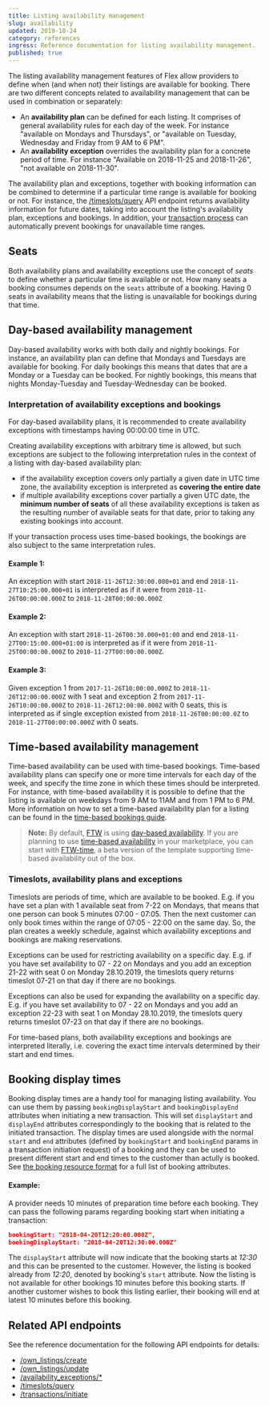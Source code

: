 ```yaml
---
title: Listing availability management
slug: availability
updated: 2019-10-24
category: references
ingress: Reference documentation for listing availability management.
published: true
---
```


The listing availability management features of Flex allow providers to
define when (and when not) their listings are available for booking.
There are two different concepts related to availability management that
can be used in combination or separately:

- An **availability plan** can be defined for each listing. It comprises
  of general availability rules for each day of the week. For instance
  "available on Mondays and Thursdays", or "available on Tuesday,
  Wednesday and Friday from 9 AM to 6 PM".
- An **availability exception** overrides the availability plan for a
  concrete period of time. For instance "Available on 2018-11-25 and
  2018-11-26", "not available on 2018-11-30".

The availability plan and exceptions, together with booking information
can be combined to determine if a particular time range is available for
booking or not. For instance, the
[/timeslots/query](https://www.sharetribe.com/api-reference/index.html#query-time-slots)
API endpoint returns availability information for future dates, taking
into account the listing's availability plan, exceptions and bookings.
In addition, your
[transaction process](/background/transaction-process/) can
automatically prevent bookings for unavailable time ranges.

## Seats

Both availability plans and availability exceptions use the concept of
_seats_ to define whether a particular time is available or not. How
many seats a booking consumes depends on the `seats` attribute of a
booking. Having 0 seats in availability means that the listing is
unavailable for bookings during that time.

## Day-based availability management

Day-based availability works with both daily and nightly bookings. For
instance, an availability plan can define that Mondays and Tuesdays are
available for booking. For daily bookings this means that dates that are
a Monday or a Tuesday can be booked. For nightly bookings, this means
that nights Monday-Tuesday and Tuesday-Wednesday can be booked.

### Interpretation of availability exceptions and bookings

For day-based availability plans, it is recommended to create
availability exceptions with timestamps having 00:00:00 time in UTC.

Creating availability exceptions with arbitrary time is allowed, but
such exceptions are subject to the following interpretation rules in the
context of a listing with day-based availability plan:

- if the availability exception covers only partially a given date in
  UTC time zone, the availability exception is interpreted as **covering
  the entire date**
- if multiple availability exceptions cover partially a given UTC date,
  the **minimum number of seats** of all these availability exceptions
  is taken as the resulting number of available seats for that date,
  prior to taking any existing bookings into account.

If your transaction process uses time-based bookings, the bookings are
also subject to the same interpretation rules.

#### **Example 1:**

An exception with start `2018-11-26T12:30:00.000+01` and end
`2018-11-27T10:25:00.000+01` is interpreted as if it were from
`2018-11-26T00:00:00.000Z` to `2018-11-28T00:00:00.000Z`

#### **Example 2:**

An exception with start `2018-11-26T00:30.000+01:00` and end
`2018-11-27T00:15:00.000+01:00` is interpreted as if it were from
`2018-11-25T00:00:00.000Z` to `2018-11-27T00:00:00.000Z`.

#### **Example 3:**

Given exception 1 from `2017-11-26T10:00:00.000Z` to
`2018-11-26T12:00:00.000Z` with 1 seat and exception 2 from
`2017-11-26T10:00:00.000Z` to `2018-11-26T12:00:00.000Z` with 0 seats,
this is interpreted as if single exception existed from
`2018-11-26T00:00:00.0Z` to `2018-11-27T00:00:00.000Z` with 0 seats.

## Time-based availability management

Time-based availability can be used with time-based bookings. Time-based
availability plans can specify one or more time intervals for each day
of the week, and specify the time zone in which these times should be
interpreted. For instance, with time-based availability it is possible
to define that the listing is available on weekdays from 9 AM to 11AM
and from 1 PM to 6 PM. More information on how to set a time-based
availability plan for a listing can be found in the
[time-based bookings guide](/guides/how-to-take-time-based-bookings-into-use/).

> **Note:** By default,
> [FTW](https://github.com/sharetribe/flex-template-web/) is using
> [day-based availability](https://www.sharetribe.com/docs/references/availability/#day-based-availability-management).
> If you are planning to use
> [time-based availability](https://www.sharetribe.com/docs/references/availability/#time-based-availability-management)
> in your marketplace, you can start with
> [FTW-time](https://github.com/sharetribe/ftw-time), a beta version of
> the template supporting time-based availability out of the box.

### Timeslots, availability plans and exceptions

Timeslots are periods of time, which are available to be booked. E.g. if
you have set a plan with 1 available seat from 7-22 on Mondays, that
means that one person can book 5 minutes 07:00 - 07:05. Then the next
customer can only book times within the range of 07:05 - 22:00 on the
same day. So, the plan creates a weekly schedule, against which
availability exceptions and bookings are making reservations.

Exceptions can be used for restricting availability on a specific day.
E.g. if you have set availability to 07 - 22 on Mondays and you add an
exception 21-22 with seat 0 on Monday 28.10.2019, the timeslots query
returns timeslot 07-21 on that day if there are no bookings.

Exceptions can also be used for expanding the availability on a specific
day. E.g. if you have set availability to 07 - 22 on Mondays and you add
an exception 22-23 with seat 1 on Monday 28.10.2019, the timeslots query
returns timeslot 07-23 on that day if there are no bookings.

For time-based plans, both availability exceptions and bookings are
interpreted literally, i.e. covering the exact time intervals determined
by their start and end times.

## Booking display times

Booking display times are a handy tool for managing listing
availability. You can use them by passing `bookingDisplayStart` and
`bookingDisplayEnd` attributes when initiating a new transaction. This
will set `displayStart` and `displayEnd` attributes correspondingly to
the booking that is related to the initiated transaction. The display
times are used alongside with the normal `start` and `end` attributes
(defined by `bookingStart` and `bookingEnd` params in a transaction
initiation request) of a booking and they can be used to present
different start and end times to the customer than actully is booked.
See
[the booking resource format](https://www.sharetribe.com/api-reference/#booking-resource-format)
for a full list of booking attributes.

#### **Example:**

A provider needs 10 minutes of preparation time before each booking.
They can pass the following params regarding booking start when
initiating a transaction:

```json
bookingStart: "2018-04-20T12:20:00.000Z",
bookingDisplayStart: "2018-04-20T12:30:00.000Z"
```

The `displayStart` attribute will now indicate that the booking starts
at _12:30_ and this can be presented to the customer. However, the
listing is booked already from _12:20_, denoted by booking's `start`
attribute. Now the listing is not available for other bookings 10
minutes before this booking starts. If another customer wishes to book
this listing earlier, their booking will end at latest 10 minutes before
this booking.

## Related API endpoints

See the reference documentation for the following API endpoints for
details:

- [/own_listings/create](https://www.sharetribe.com/api-reference/index.html#create-listing)
- [/own_listings/update](https://www.sharetribe.com/api-reference/index.html#update-listing)
- [/availability_exceptions/\*](https://www.sharetribe.com/api-reference/index.html#availability-exceptions)
- [/timeslots/query](https://www.sharetribe.com/api-reference/index.html#query-time-slots)
- [/transactions/initiate](https://www.sharetribe.com/api-reference/#initiate-transaction)
